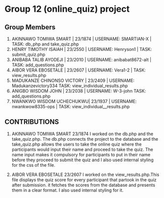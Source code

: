 # Group 12 (online_quiz) project

## Group Members

1. AKINNAWO TOMIWA SMART | 23/1874 | USERNAME: SMARTIAN-X | TASK: db_php and take_quiz.php
2. HENRY TIMOTHY ISAIAH | 23/2550 | USERNAME: Henryson1 | TASK: submit_quiz.php
3. ANIBABA TALIB AYODEJI | 23/2010 | USERNAME: anibabat8672-alt | TASK: add_questions.php
4. AIBOR VERA EBOSETALE | 23/2607 | USERNAME: Vera1-2 | TASK: view_results.php
5. MADUKANZE CHINONSO VICTORY | 23/2409 | USERNAME: Madukanzevictory334 TASK: view_individual_results.php
6. ANIGBO WISDOM JOHN | 23/2038 | USERNAME: W-3-john TASK: add_questions.php
7. NWANKWO WISDOM UCHECHUKWU| 23/1937 | USERNAME: nwankwow8335-ops | TASK: view_individual__results.php



## CONTRIBUTIONS

1. AKINNAWO TOMIWA SMART 23/1874
   I worked on the db.php and the take_quiz.php. The db.php connects the project to the database and the take_quiz.php allows the users to take the online quiz where the participants would input their name and proceed to take the quiz. The name input makes it compulsory for participants to put in their name before they proceed to submit the quiz and I also used internal styling for the css of the file.


2. AIBOR VERA EBOSETALE 23/2607
   I worked on the view_results.php.This file displays the quiz score for every participant that partook in the quiz after submission. it fetches the scores from the database and presents them in a clear format. I also used internal styling for it.